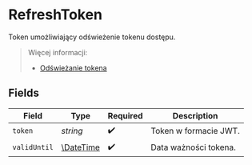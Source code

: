 # RefreshToken

Token umożliwiający odświeżenie tokenu dostępu.
> Więcej informacji:
> - [Odświeżanie tokena](https://github.com/CIRFMF/ksef-docs/blob/main/uwierzytelnianie.md#od%C5%9Bwie%C5%BCenie-tokena-accesstoken)


## Fields

| Field                                                         | Type                                                          | Required                                                      | Description                                                   |
| ------------------------------------------------------------- | ------------------------------------------------------------- | ------------------------------------------------------------- | ------------------------------------------------------------- |
| `token`                                                       | *string*                                                      | :heavy_check_mark:                                            | Token w formacie JWT.                                         |
| `validUntil`                                                  | [\DateTime](https://www.php.net/manual/en/class.datetime.php) | :heavy_check_mark:                                            | Data ważności tokena.                                         |